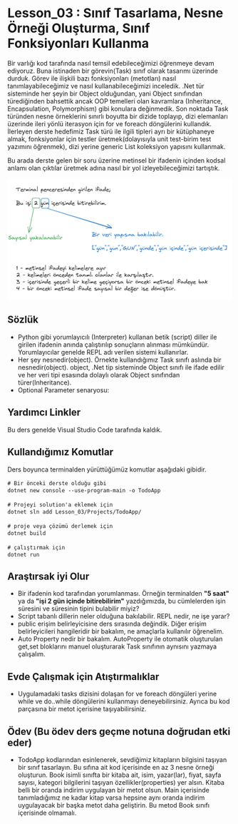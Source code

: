 # Lesson_03 : Sınıf Tasarlama, Nesne Örneği Oluşturma, Sınıf Fonksiyonları Kullanma

Bir varlığı kod tarafında nasıl temsil edebileceğimizi öğrenmeye devam ediyoruz. Buna istinaden bir görevin(Task) sınıf olarak tasarımı üzerinde durduk. Görev ile ilişkili bazı fonksiyonları (metotları) nasıl tanımlayabileceğimiz ve nasıl kullanabileceğimizi inceledik. .Net tür sisteminde her şeyin bir Object olduğundan, yani Object sınıfından türediğinden bahsettik ancak OOP temelleri olan kavramlara (Inheritance, Encapsulation, Polymorphism) gibi konulara değinmedik. Son noktada Task türünden nesne örneklerini sınırlı boyutta bir dizide toplayıp, dizi elemanları üzerinde ileri yönlü iterasyon için for ve foreach döngülerini kullandık. İlerleyen derste hedefimiz Task türü ile ilgili tipleri ayrı bir kütüphaneye almak, fonksiyonlar için testler üretmek(dolayısıyla unit test-birim test yazımını öğrenmek), dizi yerine generic List koleksiyon yapısını kullanmak.

Bu arada derste gelen bir soru üzerine metinsel bir ifadenin içinden kodsal anlamı olan çıktılar üretmek adına nasıl bir yol izleyebileceğimizi tartıştık. 

![interpreting.png](interpreting.png)

## Sözlük

- Python gibi yorumlayıcılı (Interpreter) kullanan betik (script) diller ile girilen ifadenin anında çalıştırılıp sonuçların alınması mümkündür. Yorumlayıcılar genelde REPL adı verilen sistemi kullanırlar.
- Her şey nesnedir(object). Örnekte kullandığımız Task sınıfı aslında bir nesnedir(object). object, .Net tip sisteminde Object sınıfı ile ifade edilir ve her veri tipi esasında dolaylı olarak Object sınıfından türer(Inheritance).
- Optional Parameter senaryosu:

## Yardımcı Linkler

Bu ders genelde Visual Studio Code tarafında kaldık.

## Kullandığımız Komutlar

Ders boyunca terminalden yürüttüğümüz komutlar aşağıdaki gibidir.

```shell
# Bir önceki derste olduğu gibi
dotnet new console --use-program-main -o TodoApp

# Projeyi solution'a eklemek için
dotnet sln add Lesson_03/Projects/TodoApp/

# proje veya çözümü derlemek için
dotnet build

# çalıştırmak için
dotnet run
```

## Araştırsak iyi Olur

- Bir ifadenin kod tarafından yorumlanması. Örneğin terminalden **"5 saat"** ya da **"işi 2 gün içinde bitirebilirim"** yazdığımızda, bu cümlelerden işin süresini ve süresinin tipini bulabilir miyiz?
- Script tabanlı dillerin neler olduğuna bakılabilir. REPL nedir, ne işe yarar?
- public erişim belirleyicisine ders sırasında değindik. Diğer erişim belirleyicileri hangileridir bir bakalım, ne amaçlarla kullanılır öğrenelim.
- Auto Property nedir bir bakalım. AutoProperty ile otomatik oluşturulan get,set bloklarını manuel oluşturarak Task sınıfının aynısını yazmaya çalışalım.

## Evde Çalışmak için Atıştırmalıklar

- Uygulamadaki tasks dizisini dolaşan for ve foreach döngüleri yerine while ve do..while döngülerini kullanmayı deneyebilirsiniz. Ayrıca bu kod parçasına bir metot içerisine taşıyabilirsiniz.

## Ödev (Bu ödev ders geçme notuna doğrudan etki eder)

- TodoApp kodlarından esinlenerek, sevdiğimiz kitapların bilgisini taşıyan bir sınıf tasarlayın. Bu sıfına ait kod içerisinde en az 3 nesne örneği oluşturun. Book isimli sınıfta bir kitaba ait, isim, yazar(lar), fiyat, sayfa sayısı, kategori bilgilerini taşıyan özellikler(properties) yer alsın. Kitaba belli bir oranda indirim uygulayan bir metot olsun. Main içerisinde tanımladığımız ne kadar kitap varsa hepsine aynı oranda indirim uygulayacak bir başka metot daha geliştirin. Bu metod Book sınıfı içerisinde olmamalı. 